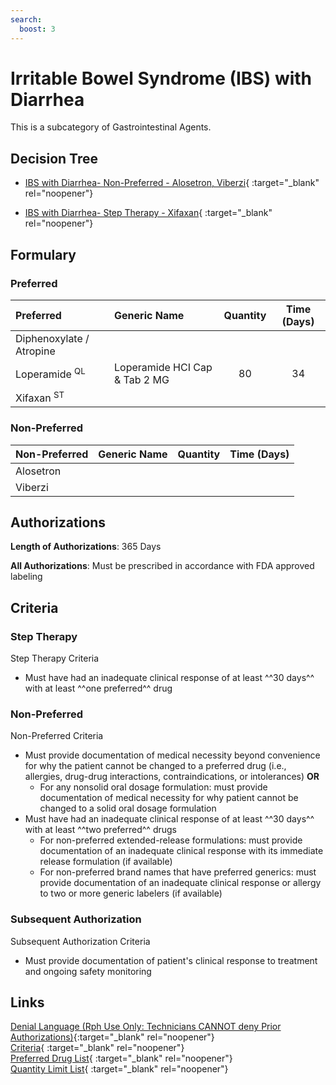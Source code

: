 ```yaml
---
search:
  boost: 3
---
```


# Irritable Bowel Syndrome (IBS) with Diarrhea

This is a subcategory of Gastrointestinal Agents.

## Decision Tree

- [IBS with Diarrhea- Non-Preferred - Alosetron, Viberzi](https://forms.office.com.mcas.ms/pages/designpagev2.aspx?auth_pvr=OrgId&auth_upn=anttwaniqua.greer%40gainwelltechnologies.com&origin=OfficeDotCom&lang=en-US&sessionid=dba554c2-2c78-4f60-bee3-f837172c2546&route=GroupForms&subpage=design&id=nPhjxpvvj0G9PUHkbAzgaN9UYz8EqmlIs3_TYn4TbXBUOUlHRjU4TEFRNUpEQlJCU0hPSjdEUEs5ViQlQCN0PWcu&topview=Preview){ :target="_blank" rel="noopener"}

- [IBS with Diarrhea- Step Therapy - Xifaxan](https://forms.office.com.mcas.ms/pages/designpagev2.aspx?auth_pvr=OrgId&auth_upn=anttwaniqua.greer%40gainwelltechnologies.com&origin=OfficeDotCom&lang=en-US&sessionid=dba554c2-2c78-4f60-bee3-f837172c2546&route=GroupForms&subpage=design&id=nPhjxpvvj0G9PUHkbAzgaN9UYz8EqmlIs3_TYn4TbXBURFE5MlhHV01LSDJKUFpKMVAzMjA2UDRVMiQlQCN0PWcu&topview=Preview){ :target="_blank" rel="noopener"}

## Formulary

### Preferred

| Preferred                | Generic Name                  | Quantity | Time (Days) |
| :----------------------- | :---------------------------- | :------: | :---------: |
| Diphenoxylate / Atropine   |                               |          |             |
| Loperamide <sup>QL</sup> | Loperamide HCI Cap & Tab 2 MG |    80    |     34      |
| Xifaxan <sup>ST</sup>    |                               |          |             |

### Non-Preferred

| Non-Preferred | Generic Name | Quantity | Time (Days) |
| :------------ | :----------- | :------: | :---------: |
| Alosetron     |              |          |             |
| Viberzi       |              |          |             |

## Authorizations

**Length of Authorizations**: 365 Days

**All Authorizations**: Must be prescribed in accordance with FDA approved labeling

## Criteria 

### Step Therapy

Step Therapy Criteria

- Must have had an inadequate clinical response of at least ^^30 days^^ with at least ^^one preferred^^ drug

### Non-Preferred

Non-Preferred Criteria

- Must provide documentation of medical necessity beyond convenience for why the patient cannot be changed to a preferred drug (i.e., allergies, drug-drug interactions, contraindications, or intolerances) **OR**
    - For any nonsolid oral dosage formulation: must provide documentation of medical necessity for why patient cannot be changed to a solid oral dosage formulation
- Must have had an inadequate clinical response of at least ^^30 days^^ with at least ^^two preferred^^ drugs
    - For non-preferred extended-release formulations: must provide documentation of an inadequate clinical response with its immediate release formulation (if available)
    - For non-preferred brand names that have preferred generics: must provide documentation of an inadequate clinical response or allergy to two or more generic labelers (if available)

### Subsequent Authorization

Subsequent Authorization Criteria

- Must provide documentation of patient's clinical response to treatment and ongoing safety monitoring

## Links

[Denial Language (Rph Use Only: Technicians CANNOT deny Prior Authorizations)](https://mygainwell-my.sharepoint.com.mcas.ms/:w:/r/personal/rachel_carpenter_gainwelltechnologies_com/_layouts/15/Doc.aspx?sourcedoc=%7BCD777F63-7F18-4713-8D6A-B043BEE631F5%7D&file=Denial%20Language%20Updated%2009112023.docx&action=embedview&mobileredirect=true&wdStartOn=55&cid=f4472ece-6d4f-4694-b0c5-c150a2f53fea){:target="_blank" rel="noopener"} </br>
[Criteria](https://medicaid.ohio.gov/static/PHM/drug-coverage/20230701+UPDL+Criteria+_v1_FINAL.approved.pdf#page=67){ :target="_blank" rel="noopener"} </br>
[Preferred Drug List](https://medicaid.ohio.gov/static/PHM/drug-coverage/20230701_UPDL_FINAL_ODM.approved.v2.pdf#page=23){ :target="_blank" rel="noopener"} </br>
[Quantity Limit List](https://pharmacy.medicaid.ohio.gov/sites/default/files/20230101_Ohio_Medicaid_Quantity_Document_APPROVED.pdf){ :target="_blank" rel="noopener"}

